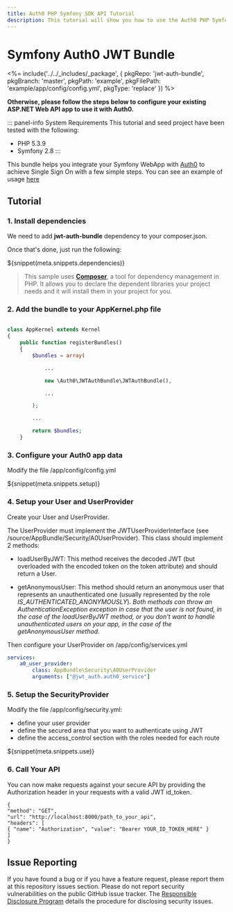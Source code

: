 ```yaml
---
title: Auth0 PHP Symfony SDK API Tutorial
description: This tutorial will show you how to use the Auth0 PHP Symfony SDK to add authentication and authorization to your API.
---
```


# Symfony Auth0 JWT Bundle

<%= include('../../_includes/_package', {
  pkgRepo: 'jwt-auth-bundle',
  pkgBranch: 'master',
  pkgPath: 'example',
  pkgFilePath: 'example/app/config/config.yml',
  pkgType: 'replace'
}) %>

**Otherwise, please follow the steps below to configure your existing ASP.NET Web API app to use it with Auth0.**

::: panel-info System Requirements
This tutorial and seed project have been tested with the following:
* PHP 5.3.9
* Symfony 2.8
:::

This bundle helps you integrate your Symfony WebApp with [Auth0](https://auth0.com/) to achieve Single Sign On with a few simple steps. You can see an example of usage [here](https://github.com/auth0/jwt-auth-bundle/tree/master/example)

## Tutorial

### 1. Install dependencies

We need to add **jwt-auth-bundle** dependency to your composer.json.

Once that's done, just run the following:

${snippet(meta.snippets.dependencies)}

> This sample uses **[Composer](https://getcomposer.org/doc/00-intro.md)**, a tool for dependency management in PHP. It allows you to declare the dependent libraries your project needs and it will install them in your project for you.

### 2. Add the bundle to your AppKernel.php file

```php

class AppKernel extends Kernel
{
    public function registerBundles()
    {
        $bundles = array(

            ...

            new \Auth0\JWTAuthBundle\JWTAuthBundle(),

            ...

        );

        ...

        return $bundles;
    }

```

### 3. Configure your Auth0 app data

Modify the file /app/config/config.yml

${snippet(meta.snippets.setup)}

### 4. Setup your User and UserProvider

Create your User and UserProvider.

The UserProvider must implement the JWTUserProviderInterface (see /source/AppBundle/Security/A0UserProvider). This class should implement 2 methods:

- loadUserByJWT: This method receives the decoded JWT (but overloaded with the encoded token on the token attribute) and should return a User.

- getAnonymousUser: This method should return an anonymous user that represents an unauthenticated one (usually represented by the role *IS_AUTHENTICATED_ANONYMOUSLY*).
*Both methods can throw an AuthenticationException exception in case that the user is not found, in the case of the loadUserByJWT method, or you don't want to handle unauthenticated users on your app, in the case of the getAnonymousUser method.*

Then configure your UserProvider on /app/config/services.yml

```yml
services:
    a0_user_provider:
        class: AppBundle\Security\A0UserProvider
        arguments: ["@jwt_auth.auth0_service"]
```

### 5. Setup the SecurityProvider

Modify the file /app/config/security.yml:

- define your user provider
- define the secured area that you want to authenticate using JWT
- define the access_control section with the roles needed for each route

${snippet(meta.snippets.use)}

### 6. Call Your API

You can now make requests against your secure API by providing the Authorization header in your requests with a valid JWT id_token.
```har
{
"method": "GET",
"url": "http://localhost:8000/path_to_your_api",
"headers": [
{ "name": "Authorization", "value": "Bearer YOUR_ID_TOKEN_HERE" }
]
}
```

## Issue Reporting

If you have found a bug or if you have a feature request, please report them at this repository issues section. Please do not report security vulnerabilities on the public GitHub issue tracker. The [Responsible Disclosure Program](https://auth0.com/whitehat) details the procedure for disclosing security issues.
